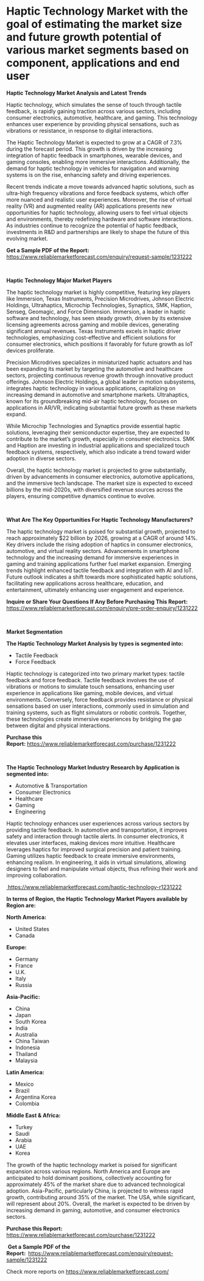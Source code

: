 <p><h1>Haptic Technology Market with the goal of estimating the market size and future growth potential of various market segments based on component, applications and end user</h1></p><p><strong>Haptic Technology Market Analysis and Latest Trends</strong></p>
<p><p>Haptic technology, which simulates the sense of touch through tactile feedback, is rapidly gaining traction across various sectors, including consumer electronics, automotive, healthcare, and gaming. This technology enhances user experience by providing physical sensations, such as vibrations or resistance, in response to digital interactions.</p><p>The Haptic Technology Market is expected to grow at a CAGR of 7.3% during the forecast period. This growth is driven by the increasing integration of haptic feedback in smartphones, wearable devices, and gaming consoles, enabling more immersive interactions. Additionally, the demand for haptic technology in vehicles for navigation and warning systems is on the rise, enhancing safety and driving experiences.</p><p>Recent trends indicate a move towards advanced haptic solutions, such as ultra-high frequency vibrations and force feedback systems, which offer more nuanced and realistic user experiences. Moreover, the rise of virtual reality (VR) and augmented reality (AR) applications presents new opportunities for haptic technology, allowing users to feel virtual objects and environments, thereby redefining hardware and software interactions. As industries continue to recognize the potential of haptic feedback, investments in R&D and partnerships are likely to shape the future of this evolving market.</p></p>
<p><strong>Get a Sample PDF of the Report:&nbsp;</strong> <a href="https://www.reliablemarketforecast.com/enquiry/request-sample/1231222?utm_campaign=2780&utm_medium=2&utm_source=Github&utm_content=ia&utm_term=11032025&utm_id=haptic-technology">https://www.reliablemarketforecast.com/enquiry/request-sample/1231222</a></p>
<p>&nbsp;</p>
<p><strong>Haptic Technology Major Market Players</strong></p>
<p><p>The haptic technology market is highly competitive, featuring key players like Immersion, Texas Instruments, Precision Microdrives, Johnson Electric Holdings, Ultrahaptics, Microchip Technologies, Synaptics, SMK, Haption, Senseg, Geomagic, and Force Dimension. Immersion, a leader in haptic software and technology, has seen steady growth, driven by its extensive licensing agreements across gaming and mobile devices, generating significant annual revenues. Texas Instruments excels in haptic driver technologies, emphasizing cost-effective and efficient solutions for consumer electronics, which positions it favorably for future growth as IoT devices proliferate.</p><p>Precision Microdrives specializes in miniaturized haptic actuators and has been expanding its market by targeting the automotive and healthcare sectors, projecting continuous revenue growth through innovative product offerings. Johnson Electric Holdings, a global leader in motion subsystems, integrates haptic technology in various applications, capitalizing on increasing demand in automotive and smartphone markets. Ultrahaptics, known for its groundbreaking mid-air haptic technology, focuses on applications in AR/VR, indicating substantial future growth as these markets expand.</p><p>While Microchip Technologies and Synaptics provide essential haptic solutions, leveraging their semiconductor expertise, they are expected to contribute to the market’s growth, especially in consumer electronics. SMK and Haption are investing in industrial applications and specialized touch feedback systems, respectively, which also indicate a trend toward wider adoption in diverse sectors. </p><p>Overall, the haptic technology market is projected to grow substantially, driven by advancements in consumer electronics, automotive applications, and the immersive tech landscape. The market size is expected to exceed billions by the mid-2020s, with diversified revenue sources across the players, ensuring competitive dynamics continue to evolve.</p></p>
<p>&nbsp;</p>
<p><strong>What Are The Key Opportunities For Haptic Technology Manufacturers?</strong></p>
<p><p>The haptic technology market is poised for substantial growth, projected to reach approximately $22 billion by 2026, growing at a CAGR of around 14%. Key drivers include the rising adoption of haptics in consumer electronics, automotive, and virtual reality sectors. Advancements in smartphone technology and the increasing demand for immersive experiences in gaming and training applications further fuel market expansion. Emerging trends highlight enhanced tactile feedback and integration with AI and IoT. Future outlook indicates a shift towards more sophisticated haptic solutions, facilitating new applications across healthcare, education, and entertainment, ultimately enhancing user engagement and experience.</p></p>
<p><strong>Inquire or Share Your Questions If Any Before Purchasing This Report:</strong> <a href="https://www.reliablemarketforecast.com/enquiry/pre-order-enquiry/1231222?utm_campaign=2780&utm_medium=2&utm_source=Github&utm_content=ia&utm_term=11032025&utm_id=haptic-technology">https://www.reliablemarketforecast.com/enquiry/pre-order-enquiry/1231222</a></p>
<p>&nbsp;</p>
<p><strong>Market Segmentation</strong></p>
<p><strong>The Haptic Technology Market Analysis by types is segmented into:</strong></p>
<p><ul><li>Tactile Feedback</li><li>Force Feedback</li></ul></p>
<p><p>Haptic technology is categorized into two primary market types: tactile feedback and force feedback. Tactile feedback involves the use of vibrations or motions to simulate touch sensations, enhancing user experience in applications like gaming, mobile devices, and virtual environments. Conversely, force feedback provides resistance or physical sensations based on user interactions, commonly used in simulation and training systems, such as flight simulators or robotic controls. Together, these technologies create immersive experiences by bridging the gap between digital and physical interactions.</p></p>
<p><strong>Purchase this Report:&nbsp;</strong><a href="https://www.reliablemarketforecast.com/purchase/1231222?utm_campaign=2780&utm_medium=2&utm_source=Github&utm_content=ia&utm_term=11032025&utm_id=haptic-technology">https://www.reliablemarketforecast.com/purchase/1231222</a></p>
<p>&nbsp;</p>
<p><strong>The Haptic Technology Market Industry Research by Application is segmented into:</strong></p>
<p><ul><li>Automotive & Transportation</li><li>Consumer Electronics</li><li>Healthcare</li><li>Gaming</li><li>Engineering</li></ul></p>
<p><p>Haptic technology enhances user experiences across various sectors by providing tactile feedback. In automotive and transportation, it improves safety and interaction through tactile alerts. In consumer electronics, it elevates user interfaces, making devices more intuitive. Healthcare leverages haptics for improved surgical precision and patient training. Gaming utilizes haptic feedback to create immersive environments, enhancing realism. In engineering, it aids in virtual simulations, allowing designers to feel and manipulate virtual objects, thus refining their work and improving collaboration.</p></p>
<p><a href="https://www.reliablemarketforecast.com/haptic-technology-r1231222?utm_campaign=2780&utm_medium=2&utm_source=Github&utm_content=ia&utm_term=11032025&utm_id=haptic-technology">&nbsp;https://www.reliablemarketforecast.com/haptic-technology-r1231222</a></p>
<p><strong>In terms of Region, the Haptic Technology Market Players available by Region are:</strong></p>
<p>
    <p> <strong> North America: </strong>
        <ul>
            <li>United States</li>
            <li>Canada</li>
        </ul>
        </p> 
    <p> <strong> Europe: </strong>
        <ul>
            <li>Germany</li>
            <li>France</li>
            <li>U.K.</li>
            <li>Italy</li>
            <li>Russia</li>
        </ul>
        </p> 
    <p> <strong> Asia-Pacific: </strong>
        <ul>
            <li>China</li>
            <li>Japan</li>
            <li>South Korea</li>
            <li>India</li>
            <li>Australia</li>
            <li>China Taiwan</li>
            <li>Indonesia</li>
            <li>Thailand</li>
            <li>Malaysia</li>
        </ul>
        </p> 
    <p> <strong> Latin America: </strong>
        <ul>
            <li>Mexico</li>
            <li>Brazil</li>
            <li>Argentina Korea</li>
            <li>Colombia</li>
        </ul>
        </p> 
    <p> <strong> Middle East & Africa: </strong>
        <ul>
            <li>Turkey</li>
            <li>Saudi</li>
            <li>Arabia</li>
            <li>UAE</li>
            <li>Korea</li>
        </ul>
    </p>
    </p>
<p><p>The growth of the haptic technology market is poised for significant expansion across various regions. North America and Europe are anticipated to hold dominant positions, collectively accounting for approximately 45% of the market share due to advanced technological adoption. Asia-Pacific, particularly China, is projected to witness rapid growth, contributing around 35% of the market. The USA, while significant, will represent about 20%. Overall, the market is expected to be driven by increasing demand in gaming, automotive, and consumer electronics sectors.</p></p>
<p><strong>Purchase this Report: </strong><a href="https://www.reliablemarketforecast.com/purchase/1231222?utm_campaign=2780&utm_medium=2&utm_source=Github&utm_content=ia&utm_term=11032025&utm_id=haptic-technology">https://www.reliablemarketforecast.com/purchase/1231222</a></p>
<p>&nbsp;<strong>Get a Sample PDF of the Report:&nbsp;&nbsp;</strong><a href="https://www.reliablemarketforecast.com/enquiry/request-sample/1231222?utm_campaign=2780&utm_medium=2&utm_source=Github&utm_content=ia&utm_term=11032025&utm_id=haptic-technology">https://www.reliablemarketforecast.com/enquiry/request-sample/1231222</a></p>
<p><strong></strong></p>
<p>Check more reports on <a href="https://www.reliablemarketforecast.com/?utm_campaign=2780&utm_medium=2&utm_source=Github&utm_content=ia&utm_term=11032025&utm_id=haptic-technology">https://www.reliablemarketforecast.com/</a></p>